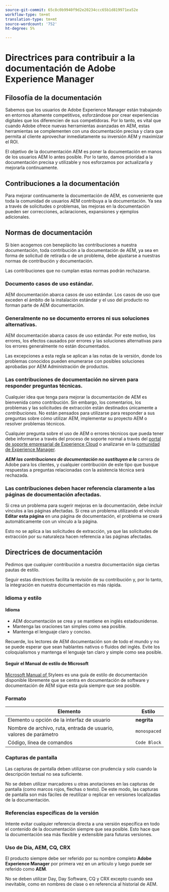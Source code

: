 ```yaml
---
source-git-commit: 65c8c0b9940f9d2e20234ccc65b1d819971ea52e
workflow-type: tm+mt
translation-type: tm+mt
source-wordcount: '752'
ht-degree: 5%

---
```

# Directrices para contribuir a la documentación de Adobe Experience Manager

## Filosofía de la documentación

Sabemos que los usuarios de Adobe Experience Manager están trabajando en entornos altamente competitivos, esforzándose por crear experiencias digitales que los diferencien de sus competidoras. Por lo tanto, es vital que cuando Adobe ofrece nuevas herramientas avanzadas en AEM, estas herramientas se complementen con una documentación precisa y clara que permita al cliente aprovechar inmediatamente su inversión AEM y maximizar el ROI.

El objetivo de la documentación AEM es poner la documentación en manos de los usuarios AEM lo antes posible. Por lo tanto, damos prioridad a la documentación precisa y utilizable y nos esforzamos por actualizarla y mejorarla continuamente.

## Contribuciones a la documentación

Para mejorar continuamente la documentación de AEM, es conveniente que toda la comunidad de usuarios AEM contribuya a la documentación. Ya sea a través de solicitudes o problemas, las mejoras en la documentación pueden ser correcciones, aclaraciones, expansiones y ejemplos adicionales.

## Normas de documentación

Si bien acogemos con beneplácito las contribuciones a nuestra documentación, toda contribución a la documentación de AEM, ya sea en forma de solicitud de retirada o de un problema, debe ajustarse a nuestras normas de contribución y documentación.

Las contribuciones que no cumplan estas normas podrán rechazarse.

### Documento casos de uso estándar.

AEM documentación abarca casos de uso estándar. Los casos de uso que exceden el ámbito de la instalación estándar y el uso del producto no forman parte de AEM documentación.

### Generalmente no se documento errores ni sus soluciones alternativas.

AEM documentación abarca casos de uso estándar. Por este motivo, los errores, los efectos causados por errores y las soluciones alternativas para los errores generalmente no están documentados.

Las excepciones a esta regla se aplican a las notas de la versión, donde los problemas conocidos pueden enumerarse con posibles soluciones aprobadas por AEM Administración de productos.

### Las contribuciones de documentación no sirven para responder preguntas técnicas.

Cualquier idea que tenga para mejorar la documentación de AEM es bienvenida como contribución. Sin embargo, los comentarios, los problemas y las solicitudes de extracción están destinados únicamente a *contribuciones*. No están pensados para utilizarse para responder a sus preguntas sobre cómo utilizar AEM, implementar su proyecto AEM o resolver problemas técnicos.

Cualquier pregunta sobre el uso de AEM o errores técnicos que pueda tener debe informarse a través del proceso de soporte normal a través del [portal de soporte empresarial de Experience Cloud](https://helpx.adobe.com/es/contact/enterprise-support.ec.html) o analizarse en la [comunidad de Experience Manager](https://forums.adobe.com/community/experience-cloud/marketing-cloud/experience-manager).

***AEM las contribuciones de documentación no sustituyen a la*** carrera de Adobe para los clientes, y cualquier contribución de este tipo que busque respuestas a preguntas relacionadas con la asistencia técnica será rechazada.

### Las contribuciones deben hacer referencia claramente a las páginas de documentación afectadas.

Si crea un problema para sugerir mejoras en la documentación, debe incluir vínculos a las páginas afectadas. Si crea un problema utilizando el vínculo **Editar esta página** en una página de documentación, el problema se creará automáticamente con un vínculo a la página.

Esto no se aplica a las solicitudes de extracción, ya que las solicitudes de extracción por su naturaleza hacen referencia a las páginas afectadas.

## Directrices de documentación

Pedimos que cualquier contribución a nuestra documentación siga ciertas pautas de estilo.

Seguir estas directrices facilita la revisión de su contribución y, por lo tanto, la integración en nuestra documentación es más rápida.

### Idioma y estilo

#### Idioma

* AEM documentación se crea y se mantiene en inglés estadounidense.
* Mantenga las oraciones tan simples como sea posible.
* Mantenga el lenguaje claro y conciso.

Recuerde, los lectores de AEM documentación son de todo el mundo y no se puede esperar que sean hablantes nativos o fluidos del inglés. Evite los coloquialismos y mantenga el lenguaje tan claro y simple como sea posible.

#### Seguir el Manual de estilo de Microsoft

[Microsoft Manual of ](https://docs.microsoft.com/en-us/style-guide/welcome/) Stylees es una guía de estilo de documentación disponible libremente que se centra en documentación de software y documentación de AEM sigue esta guía siempre que sea posible.

### Formato

| Elemento | Estilo |
|---|---|
| Elemento u opción de la interfaz de usuario | **negrita** |
| Nombre de archivo, ruta, entrada de usuario, valores de parámetro | `monospaced` |
| Código, línea de comandos | ```Code Block``` |

### Capturas de pantalla

Las capturas de pantalla deben utilizarse con prudencia y solo cuando la descripción textual no sea suficiente.

No se deben utilizar marcadores u otras anotaciones en las capturas de pantalla (como marcos rojos, flechas o texto). De este modo, las capturas de pantalla son más fáciles de reutilizar o replicar en versiones localizadas de la documentación.

### Referencias específicas de la versión

Intente evitar cualquier referencia directa a una versión específica en todo el contenido de la documentación siempre que sea posible. Esto hace que la documentación sea más flexible y extensible para futuras versiones.

### Uso de Día, AEM, CQ, CRX

El producto siempre debe ser referido por su nombre completo **Adobe Experience Manager** por primera vez en un artículo y luego puede ser referido como **AEM**.

No se deben utilizar Day, Day Software, CQ y CRX excepto cuando sea inevitable, como en nombres de clase o en referencia al historial de AEM.